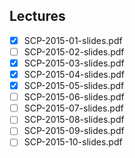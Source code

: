 Lectures
------
- [x] SCP-2015-01-slides.pdf
- [ ] SCP-2015-02-slides.pdf
- [x] SCP-2015-03-slides.pdf
- [x] SCP-2015-04-slides.pdf
- [x] SCP-2015-05-slides.pdf
- [ ] SCP-2015-06-slides.pdf
- [ ] SCP-2015-07-slides.pdf
- [ ] SCP-2015-08-slides.pdf
- [ ] SCP-2015-09-slides.pdf
- [ ] SCP-2015-10-slides.pdf
